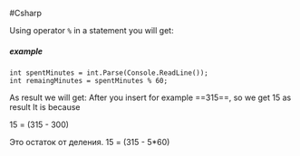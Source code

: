 #Csharp 

Using operator `%` in a statement you will get:

##### example
```dotnet
int spentMinutes = int.Parse(Console.ReadLine());
int remaingMinutes = spentMinutes % 60;
```

As result we will get:
After you insert for example ==315==, so we get 15 as result
It is because 

15 = (315 - 300)

Это остаток от деления. 
15 = (315 - 5*60)


